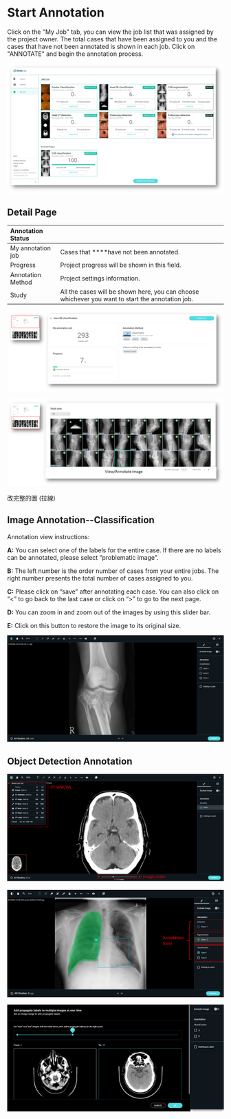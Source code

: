 # Start Annotation

Click on the "My Job" tab,  you can view the job list that was assigned by the project owner. The total cases that have been assigned to you and the cases that have not been annotated is shown in each job. Click on "ANNOTATE" and begin the annotation process. 

![](../../.gitbook/assets/image%20%2883%29.png)

## Detail Page

| Annotation Status |  |
| :--- | :--- |
| My annotation job | Cases that ****have not been annotated. |
| Progress | Project progress will be shown in this field. |
| Annotation Method | Project settings information. |
| Study | All the cases will be shown here, you can choose whichever you want to start the annotation job.  |

![](../../.gitbook/assets/image%20%28120%29.png)

![](../../.gitbook/assets/image%20%2886%29.png)

改完整的圖 \(拉線\)





## Image Annotation--Classification

Annotation view instructions: 

  
**A:** You can select one of the labels for the entire case. If there are no labels can be annotated, please select “problematic image”. 

**B:** The left number is the order number of cases from your entire jobs. The right number presents the total number of cases assigned to you. 

**C:** Please click on “save” after annotating each case. You can also click on “&lt;” to go back to the last case or click on “&gt;” to go to the next page. 

**D:** You can zoom in and zoom out of the images by using this slider bar. 

**E:** Click on this button to restore the image to its original size.

![](../../.gitbook/assets/image%20%28116%29.png)

## Object Detection Annotation

![](../../.gitbook/assets/image%20%2879%29.png)



![](../../.gitbook/assets/image%20%2891%29.png)



![Propagate labels](../../.gitbook/assets/image%20%28128%29.png)

